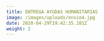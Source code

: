 ```yaml
---
title: ENTREGA AYUDAS HUMANITARIAS
image: /images/uploads/envio4.jpg
date: 2020-04-29T19:42:35.101Z
weight: 2
---
```

